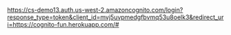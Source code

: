 https://cs-demo13.auth.us-west-2.amazoncognito.com/login?response_type=token&client_id=mvj5uvpmedgfbvmq53u8oelk3&redirect_uri=https://cognito-fun.herokuapp.com/#
